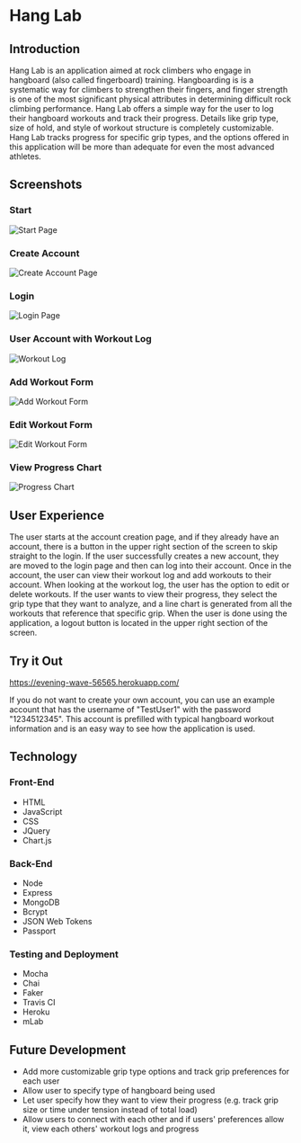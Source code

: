 # Hang Lab

## Introduction

Hang Lab is an application aimed at rock climbers who engage in hangboard (also called fingerboard) training.  Hangboarding is is a systematic way for climbers to strengthen their fingers, and finger strength is one of the most significant physical attributes in determining difficult rock climbing performance.  Hang Lab offers a simple way for the user to log their hangboard workouts and track their progress.  Details like grip type, size of hold, and style of workout structure is completely customizable.  Hang Lab tracks progress for specific grip types, and the options offered in this application will be more than adequate for even the most advanced athletes.  

## Screenshots

### Start

![Start Page](https://raw.githubusercontent.com/philipLutz/hang-lab/master/Screen%20Shot%202018-06-05%20at%2020.03.43.png "Start Page")

### Create Account

![Create Account Page](https://raw.githubusercontent.com/philipLutz/hang-lab/master/Screen%20Shot%202018-06-05%20at%2020.05.24.png "Create Account Page")

### Login

![Login Page](https://raw.githubusercontent.com/philipLutz/hang-lab/master/Screen%20Shot%202018-06-05%20at%2020.04.57.png "Login Page")

### User Account with Workout Log

![Workout Log](https://raw.githubusercontent.com/philipLutz/hang-lab/master/Screen%20Shot%202018-06-05%20at%2020.07.08.png "Workout Log")

### Add Workout Form

![Add Workout Form](https://raw.githubusercontent.com/philipLutz/hang-lab/master/Screen%20Shot%202018-06-05%20at%2020.08.33.png "Add Workout Form")

### Edit Workout Form

![Edit Workout Form](https://raw.githubusercontent.com/philipLutz/hang-lab/master/Screen%20Shot%202018-06-05%20at%2020.09.10.png "Edit Workout Form")

### View Progress Chart

![Progress Chart](https://raw.githubusercontent.com/philipLutz/hang-lab/master/Screen%20Shot%202018-06-05%20at%2020.10.19.png "Progress Chart")

## User Experience

The user starts at the account creation page, and if they already have an account, there is a button in the upper right section of the screen to skip straight to the login.  If the user successfully creates a new account, they are moved to the login page and then can log into their account.  Once in the account, the user can view their workout log and add workouts to their account.  When looking at the workout log, the user has the option to edit or delete workouts.  If the user wants to view their progress, they select the grip type that they want to analyze, and a line chart is generated from all the workouts that reference that specific grip.  When the user is done using the application, a logout button is located in the upper right section of the screen.

## Try it Out 

https://evening-wave-56565.herokuapp.com/

If you do not want to create your own account, you can use an example account that has the username of "TestUser1" with the password "1234512345".  This account is prefilled with typical hangboard workout information and is an easy way to see how the application is used.

## Technology

### Front-End
- HTML
- JavaScript
- CSS
- JQuery
- Chart.js

### Back-End
- Node
- Express
- MongoDB
- Bcrypt
- JSON Web Tokens
- Passport

### Testing and Deployment
- Mocha
- Chai
- Faker
- Travis CI
- Heroku
- mLab

## Future Development

- Add more customizable grip type options and track grip preferences for each user
- Allow user to specify type of hangboard being used
- Let user specify how they want to view their progress (e.g. track grip size or time under tension instead of total load)
- Allow users to connect with each other and if users' preferences allow it, view each others' workout logs and progress
